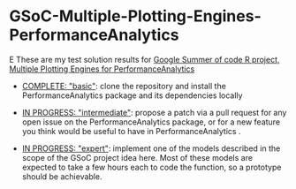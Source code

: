 # GSoC-Multiple-Plotting-Engines-PerformanceAnalytics
E
These are my test solution results for [Google Summer of code R project, Multiple Plotting Engines for PerformanceAnalytics](https://github.com/rstats-gsoc/gsoc2019/wiki/Multiple-plotting-engines-for-PerformanceAnalytics)


 - [COMPLETE: "basic"](https://github.com/ItonyoD/GSoC-Multiple-Plotting-Engines-PerformanceAnalytics/tree/master/Basic-Test-Results): clone the repository and install the PerformanceAnalytics package and its dependencies locally


- [IN PROGRESS: "intermediate"](): propose a patch via a pull request for any open issue on the PerformanceAnalytics package, or for a new feature you think would be useful to have in PerformanceAnalytics .

- [IN PROGRESS: "expert"](): implement one of the models described in the scope of the GSoC project idea here. Most of these models are expected to take a few hours each to code the function, so a prototype should be achievable.